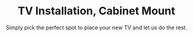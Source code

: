 ---
sort_key: 34
layout: "sku"
id: tv-installation-cabinet-mount-TV
title: "TV Installation, Cabinet Mount"
heading: "TV Installation, Cabinet Mount"
subtitle: "Simply pick the perfect spot to place your new TV and let us do the rest."
category: "Home Entertainment"
category_description: "Services for TVs and Home Theatre devices."
features:
 - feature: "As part of our cabinet mount service, we’ll visit your place and"
 - feature: "Set up TV and connect to the internet, existing power and all existing components"
 - feature: "All cables neatly arranged"
 - feature: "Clean up and remove rubbish"
 - feature: "Complete setup diagram and leave in customer folder"
 - feature: "Demonstrate new TV"
 - feature: "Connect TV to suitable and functioning home network using existing wall outlet or wireless network"
price: "159"
unit: "TV"
australia_only: "Yes"
---